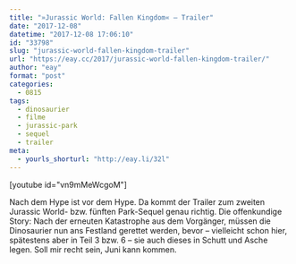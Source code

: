 ```yaml
---
title: "»Jurassic World: Fallen Kingdom« – Trailer"
date: "2017-12-08"
datetime: "2017-12-08 17:06:10"
id: "33798"
slug: "jurassic-world-fallen-kingdom-trailer"
url: "https://eay.cc/2017/jurassic-world-fallen-kingdom-trailer/"
author: "eay"
format: "post"
categories:
  - 0815
tags:
  - dinosaurier
  - filme
  - jurassic-park
  - sequel
  - trailer
meta:
  - yourls_shorturl: "http://eay.li/32l"
---
```


\[youtube id="vn9mMeWcgoM"\]

Nach dem Hype ist vor dem Hype. Da kommt der Trailer zum zweiten Jurassic World- bzw. fünften Park-Sequel genau richtig. Die offenkundige Story: Nach der erneuten Katastrophe aus dem Vorgänger, müssen die Dinosaurier nun ans Festland gerettet werden, bevor – vielleicht schon hier, spätestens aber in Teil 3 bzw. 6 – sie auch dieses in Schutt und Asche legen. Soll mir recht sein, Juni kann kommen.
